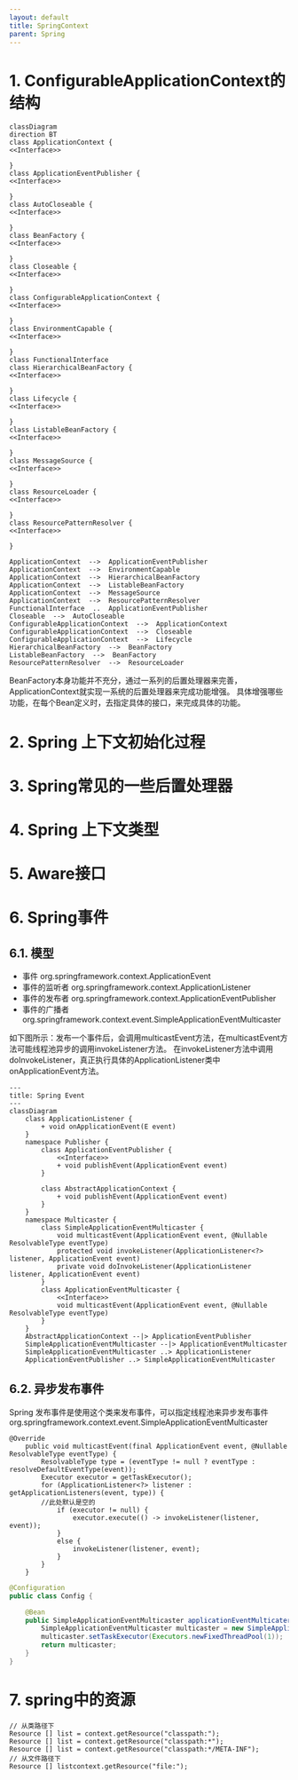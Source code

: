 ```yaml
---
layout: default
title: SpringContext
parent: Spring
---
```



# 1. ConfigurableApplicationContext的结构

```mermaid
classDiagram
direction BT
class ApplicationContext {
<<Interface>>

}
class ApplicationEventPublisher {
<<Interface>>

}
class AutoCloseable {
<<Interface>>

}
class BeanFactory {
<<Interface>>

}
class Closeable {
<<Interface>>

}
class ConfigurableApplicationContext {
<<Interface>>

}
class EnvironmentCapable {
<<Interface>>

}
class FunctionalInterface
class HierarchicalBeanFactory {
<<Interface>>

}
class Lifecycle {
<<Interface>>

}
class ListableBeanFactory {
<<Interface>>

}
class MessageSource {
<<Interface>>

}
class ResourceLoader {
<<Interface>>

}
class ResourcePatternResolver {
<<Interface>>

}

ApplicationContext  -->  ApplicationEventPublisher 
ApplicationContext  -->  EnvironmentCapable 
ApplicationContext  -->  HierarchicalBeanFactory 
ApplicationContext  -->  ListableBeanFactory 
ApplicationContext  -->  MessageSource 
ApplicationContext  -->  ResourcePatternResolver 
FunctionalInterface  ..  ApplicationEventPublisher 
Closeable  -->  AutoCloseable 
ConfigurableApplicationContext  -->  ApplicationContext 
ConfigurableApplicationContext  -->  Closeable 
ConfigurableApplicationContext  -->  Lifecycle 
HierarchicalBeanFactory  -->  BeanFactory 
ListableBeanFactory  -->  BeanFactory 
ResourcePatternResolver  -->  ResourceLoader 

```

BeanFactory本身功能并不充分，通过一系列的后置处理器来完善，ApplicationContext就实现一系统的后置处理器来完成功能增强。
具体增强哪些功能，在每个Bean定义时，去指定具体的接口，来完成具体的功能。

# 2. Spring 上下文初始化过程


# 3. Spring常见的一些后置处理器


# 4. Spring 上下文类型





# 5. Aware接口

# 6. Spring事件

## 6.1. 模型

- 事件 org.springframework.context.ApplicationEvent
- 事件的监听者 org.springframework.context.ApplicationListener
- 事件的发布者 org.springframework.context.ApplicationEventPublisher
- 事件的广播者 org.springframework.context.event.SimpleApplicationEventMulticaster

如下图所示：发布一个事件后，会调用multicastEvent方法，在multicastEvent方法可能线程池异步的调用invokeListener方法。
在invokeListener方法中调用doInvokeListener，真正执行具体的ApplicationListener类中onApplicationEvent方法。

```mermaid
---
title: Spring Event
---
classDiagram
    class ApplicationListener {
        + void onApplicationEvent(E event)
    }
    namespace Publisher {
        class ApplicationEventPublisher {
            <<Interface>>
            + void publishEvent(ApplicationEvent event)
        }

        class AbstractApplicationContext {
            + void publishEvent(ApplicationEvent event)
        }
    }
    namespace Multicaster {
        class SimpleApplicationEventMulticaster {
            void multicastEvent(ApplicationEvent event, @Nullable ResolvableType eventType)
            protected void invokeListener(ApplicationListener<?> listener, ApplicationEvent event)
            private void doInvokeListener(ApplicationListener listener, ApplicationEvent event)
        }
        class ApplicationEventMulticaster {
            <<Interface>>
            void multicastEvent(ApplicationEvent event, @Nullable ResolvableType eventType)
        }
    }
    AbstractApplicationContext --|> ApplicationEventPublisher
    SimpleApplicationEventMulticaster --|> ApplicationEventMulticaster
    SimpleApplicationEventMulticaster ..> ApplicationListener
    ApplicationEventPublisher ..> SimpleApplicationEventMulticaster
```

## 6.2. 异步发布事件

Spring 发布事件是使用这个类来发布事件，可以指定线程池来异步发布事件
org.springframework.context.event.SimpleApplicationEventMulticaster
```sqlite-psql
@Override
	public void multicastEvent(final ApplicationEvent event, @Nullable ResolvableType eventType) {
		ResolvableType type = (eventType != null ? eventType : resolveDefaultEventType(event));
		Executor executor = getTaskExecutor();
		for (ApplicationListener<?> listener : getApplicationListeners(event, type)) {
		//此处默认是空的
			if (executor != null) {
				executor.execute(() -> invokeListener(listener, event));
			}
			else {
				invokeListener(listener, event);
			}
		}
	}
```

```java
@Configuration
public class Config {

    @Bean
    public SimpleApplicationEventMulticaster applicationEventMulticater() {
        SimpleApplicationEventMulticaster multicaster = new SimpleApplicationEventMulticaster();
        multicaster.setTaskExecutor(Executors.newFixedThreadPool(1));  // 自定义线程池
        return multicaster;
    }
}

```

# 7. spring中的资源
```sqlite-psql
// 从类路径下
Resource [] list = context.getResource("classpath:");
Resource [] list = context.getResource("classpath:*");
Resource [] list = context.getResource("classpath:*/META-INF");
// 从文件路径下
Resource [] listcontext.getResource("file:");
```